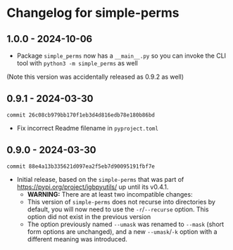 Changelog for simple-perms
==========================

1.0.0 - 2024-10-06
------------------

- Package `simple_perms` now has a `__main__.py` so you can invoke the CLI tool with `python3 -m simple_perms` as well

(Note this version was accidentally released as 0.9.2 as well)

0.9.1 - 2024-03-30
------------------

`commit 26c08cb979bb170f1eb3d4d816edb78e180b86bd`

- Fix incorrect Readme filename in `pyproject.toml`

0.9.0 - 2024-03-30
------------------

`commit 88e4a13b335621d097ea2f5eb7d90095191fbf7e`

- Initial release, based on the `simple-perms` that was part of
  <https://pypi.org/project/igbpyutils/> up until its v0.4.1.
  - **WARNING:** There are at least two incompatible changes:
  - This version of `simple-perms` does not recurse into directories by default,
    you will now need to use the `-r`/`--recurse` option. This option did not exist
    in the previous version
  - The option previously named `--umask` was renamed to `--mask` (short form options
    are unchanged), and a new `--umask`/`-k` option with a different meaning was introduced.
